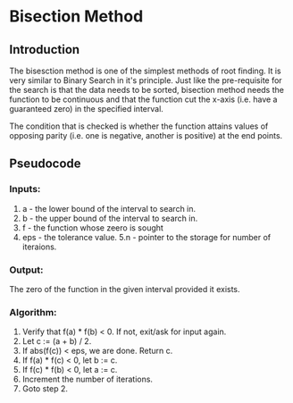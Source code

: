 # Bisection Method

## Introduction

The bisesction method is one of the simplest methods of root finding. It is
very similar to Binary Search in it's principle. Just like the pre-requisite
for the search is that the data needs to be sorted, bisection method needs
the function to be continuous and that the function cut the x-axis (i.e. have
a guaranteed zero) in the specified interval.

The condition that is checked is whether the function attains values of
opposing parity (i.e. one is negative, another is positive) at the end points.

## Pseudocode


### Inputs:
1. a   - the lower bound of the interval to search in.
2. b   - the upper bound of the interval to search in.
3. f   - the function whose zeero is sought
4. eps - the tolerance value.
5.n    - pointer to the storage for number of iteraions.

### Output:

The zero of the function in the given interval provided it exists.


### Algorithm:

1. Verify that f(a) * f(b) < 0. If not, exit/ask for input again.
2. Let c := (a + b) / 2.
3. If abs(f(c)) < eps, we are done. Return c.
4. If f(a) * f(c) < 0, let b := c.
5. If f(c) * f(b) < 0, let a := c.
6. Increment the number of iterations.
7. Goto step 2.
